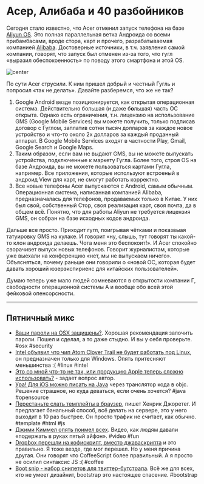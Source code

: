 # Асер, Алибаба и 40 разбойников

Сегодня стало известно, что Acer отменил запуск телефона на базе [Aliyun OS](http://en.wikipedia.org/wiki/Aliyun_OS). Это полная параллельная ветка Андроида со всеми прибамбасами, вроде стора, карт и прочего, разрабатываемая компанией [Alibaba](http://alibaba.com/). Достоверные источники, в т.ч. заявления самой компании, говорят, что запуск был отменен из-за того, что гугл «выразил обеспокоенность» по поводу этого смартфона и этой OS.

![center](http://www.dvirgallery.com/pictures/pictures/InstallationView_2.jpg)

По сути Acer струсили. К ним пришел добрый и честный Гугль и попросил «так не делать». Давайте разберемся, что же не так?

1. Google Android везде позиционируется, как открытая операционная система. Действительно большая (и даже б<b>o</b>льшая) часть ОС открыта. Однако есть ограничения, т.н. лицензию на использование GMS (Google Mobile Services) вы можете получить, только подписав договор с Гуглом, заплатив сотни тысяч долларов за каждое новое устройство и что-то около 2х долларов за каждый проданный аппарат. В Google Mobile Services входят в частности Play, Gmail, Google Search и Google Maps.
2. Таким образом, если вам не выдают GMS, вы не можете выпускать устройства, подключенные к маркету Гугла. Более того, строя OS на базе Андроида, вы не можете пользоваться картами Гугла, например. Все приложения, которые используют встроеный в андроид View для карт, не смогут работать корректно.
3. Все новые телефоны Acer выпускаются с Android, самым обычным. Операционная система, написанная компанией Alibaba, предназначалась для телефонов, продаваемых только в Китае. У них был свой, собственный Стор, своя реализация карт, своя почта, да в общем всё. Понятно, что для работы Aliyun не требуется лицензия GMS, он собран на базе исходных кодов андроида.

Дальше все просто. Приходит гугл, поигрывая чётками и показвыая татуировку GMS на кулаке. И говорит «ну, слышь, тут говорят ты какой-то клон андроида делаешь. Чота меня это беспокоит!». И Acer спокойно сворачивет выпуск новых телефонов. Говорит журналистам, которые уже выехали на конференцию «нет, мы не выпускаем ничего». Объясняться, почему раньше они говорили о «новой ОС, которая будет давать хороший юзерэкспириенс для китайских пользователей».

Думаю теперь уже мало людей сомневаются в открытости компании Г, свободности операционной системы А и вообще обо всей этой фейковой опенсорсности.

-----

## Пятничный микс
* [Ваши пароли на OSX защищены?](http://blog.songz.me/print-out-all-your-saved-passwords-osx/). Хорошая рекомендация залочить пароли. Пошел и сделал, а то даже стыдно. И вы у себя проверьте. #osx #security
* [Intel объявил что чип Atom Clover Trail не будет работать под Linux](http://www.theinquirer.net/inquirer/news/2205462/idf-intel-says-clover-trail-will-not-work-with-linux), он предназначен только для Windows. Опять притесняют меньшинства :( #linux #intel
* [Это со мной что-то не так, или продукцию Apple теперь сложно использовать?](http://battellemedia.com/archives/2012/09/am-i-an-outlier-or-are-apple-products-no-longer-easy-to-use.php) - задает вопрос автор.
* [Ура! Для iOS можно писать на Java](http://google-opensource.blogspot.co.uk/2012/09/j2objc-java-to-ios-objective-c.html) через транслятор кода в objc. Решение страшное, но куда деваться, если очень хочется? #java #opensource
* [Перестаньте слать темплейты в браузер](http://andyet.net/blog/2012/sep/13/stop-sending-template-engines-to-the-browser-a-ret/), пишет Хенрик Джоретег. И предлагает банальный способ, всё делать на сервере, это у него выходит в 10 раз быстрее. Он просто трафик не считает, как обычно. #template #html #js
* [Джими Киммел опять поимел всех](http://www.youtube.com/watch?v=rdIWKytq_q4). Видео, как людям давали «подержать в руках пятый айфон». #video #fun
* [Dropbox перешли на кофискрипт, вместо джаваскрипта](https://tech.dropbox.com/?p=361) и это правильно. Я тоже везде, где мог перешел. Но у меня причина другая. Они говорят что CoffeeScript более правильный. А я просто не осилил синтаксис JS :( #coffee
* [Boot snip - набор снипетов для твиттер-бутстрапа](http://bootsnipp.com/). Всё же для всех, кто не умеет дизайнит, bootstrap это настоящее спасение. #bootstrap